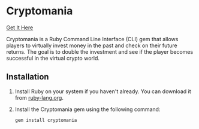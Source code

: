 # Cryptomania

[Get It Here](https://rubygems.org/gems/cryptomania)

Cryptomania is a Ruby Command Line Interface (CLI) gem that allows players to virtually invest money in the past and check on their future returns. The goal is to double the investment and see if the player becomes successful in the virtual crypto world.

## Installation

1. Install Ruby on your system if you haven't already. You can download it from [ruby-lang.org](https://www.ruby-lang.org/).

2. Install the Cryptomania gem using the following command:

   ```bash
   gem install cryptomania
